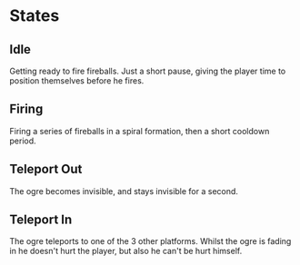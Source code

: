 # States

## Idle

Getting ready to fire fireballs. Just a short pause, giving the player time to position themselves before he fires.

## Firing

Firing a series of fireballs in a spiral formation, then a short cooldown period.

## Teleport Out

The ogre becomes invisible, and stays invisible for a second.

## Teleport In

The ogre teleports to one of the 3 other platforms. Whilst the ogre is fading in he doesn't hurt the player, but also he can't be hurt himself.

